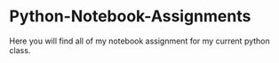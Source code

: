 # Python-Notebook-Assignments
Here you will find all of my notebook assignment for my current python class.
